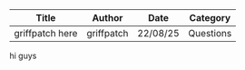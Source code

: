 | Title | Author | Date | Category |
|-------|--------|------|----------|
| griffpatch here | griffpatch | 22/08/25 | Questions |

hi guys